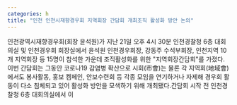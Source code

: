 ```yaml
---
categories: h
title: "인천 인천시재향경우회 지역회장 간담회 개최조직 활성화 방안 논의"
---
```

인천광역시재향경우회(회장 윤석원)가 지난 21일 오후 4시 30분 인천경찰청 6층 대회의실 및 인천경우회 회장실에서 윤석원 인천경우회장, 강동주 수석부회장, 인천지역 10개 지역회장 등 15명이 참석한 가운데 조직활성화를 위한 "지역회장간담회"를 가졌다. 이번 간담회는 그동안 코로나19 감염병 확산으로 시회(市會)는 물론 각 지역회(地域會)에서도 봉사활동, 홍보 켐페인, 안보수련회 등 각종 모임을 연기하거나 자제해 경우회 활동이 다소 침체되고 있어 활성화 방안을 모색하기 위해 개최됐다.간담회 시작 전 인천경찰청 6층 대회의실에서 이